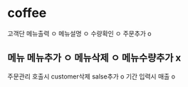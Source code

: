 # coffee
고객단
메뉴출력 ㅇ
메뉴설명 ㅇ
수량확인 ㅇ
주문추가 o

메뉴
메뉴추가 ㅇ
메뉴삭제 ㅇ
메뉴수량추가 x
--
주문관리
호출시 customer삭제 salse추가  o
기간 입력시 매출 o
